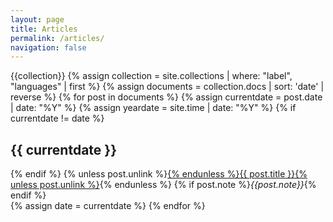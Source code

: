 ```yaml
---
layout: page
title: Articles
permalink: /articles/
navigation: false
---
```


<div class="posts">
{{collection}}
{% assign collection = site.collections | where: "label", "languages" | first %}
{% assign documents = collection.docs | sort: 'date' | reverse %}
{% for post in documents %}
  {% assign currentdate = post.date | date: "%Y" %}
  {% assign yeardate = site.time | date: "%Y" %}
  {% if currentdate != date %}
  <h2 id="date-{{ currentdate }}">{{ currentdate }}</h2>
  {% endif %}
  {% unless post.unlink %}<a href="{{ site.baseurl }}{{ post.url }}">{% endunless %}{{
    post.title
  }}{% unless post.unlink %}</a>{% endunless %}
  {% if post.note %}<em>{{post.note}}</em>{% endif %}
  <br/>
  {% assign date = currentdate %}
{% endfor %}
</div>
